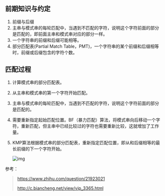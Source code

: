 ## 前期知识与约定

1. 前缀与后缀
2. 主串与模式串的每轮匹配中，当遇到不匹配的字符，说明这个字符前面的部分是匹配的，即前面主串和模式串对应的部分一样。
3. 一个字符串的前缀和后缀可能相等。
4. 部分匹配表(Partial Match Table，PMT)，一个字符串的某个前缀和后缀相等时，前缀或后缀包含的字符个数。

## 匹配过程

1. 计算模式串的部分匹配表。

2. 从主串和模式串的第一个字符开始匹配。

3. 主串与模式串的每轮匹配中，当遇到不匹配的字符，说明这个字符前面的部分是匹配的。

4. 需要重新指定起始匹配位置。BF（暴力匹配）算法，将模式串向后移动一个字符，重新匹配，但主串中已经比较过的字符也需要重新比较，这就增加了工作量。

5. KMP算法根据模式串的部分匹配表，重新指定匹配位置，即从和后缀相等的最长前缀的下一个字符开始。

   ![img](https://pic1.zhimg.com/80/v2-03a0d005badd0b8e7116d8d07947681c_720w.jpg?source=1940ef5c)

参考：

>https://www.zhihu.com/question/21923021
>
>http://c.biancheng.net/view/vip_3365.html